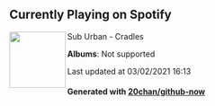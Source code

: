 ## Currently Playing on Spotify

[<img align="left" width="100" src="https://i.scdn.co/image/ab67616d0000b273cec7c8ebb684882dbaf476f5">](https://open.spotify.com/album/1WTTu8JvpNLQShwwO8o4L9)

Sub Urban - Cradles

**Albums**: Not supported

Last updated at 03/02/2021 16:13

#### Generated with [20chan/github-now](https://github.com/20chan/github-now)


<!--
**20chan/20chan** is a ✨ _special_ ✨ repository because its `README.md` (this file) appears on your GitHub profile.

Here are some ideas to get you started:

- 🔭 I’m currently working on ...
- 🌱 I’m currently learning ...
- 👯 I’m looking to collaborate on ...
- 🤔 I’m looking for help with ...
- 💬 Ask me about ...
- 📫 How to reach me: ...
- 😄 Pronouns: ...
- ⚡ Fun fact: ...
-->
